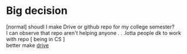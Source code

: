 # Big decision
[normal] 
shoudl I make Drive or github repo for my college semester? <br>
I can observe that repo aren't helping anyone . . .lotta people dk to work with repo [ being in CS ] <br>
better make [drive]()
